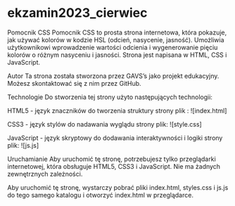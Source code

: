 # ekzamin2023_cierwiec

Pomocnik CSS
Pomocnik CSS to prosta strona internetowa, która pokazuje, jak używać kolorów w kodzie HSL (odcień, nasycenie, jasność). 
Umożliwia użytkownikowi wprowadzenie wartości odcienia i wygenerowanie pięciu kolorów o różnym nasyceniu i jasności. 
Strona jest napisana w HTML, CSS i JavaScript.



Autor
Ta strona została stworzona przez GAVS’s jako projekt edukacyjny. Możesz skontaktować się z nim przez GitHub.

Technologie
Do stworzenia tej strony użyto następujących technologii:

HTML5 - język znaczników do tworzenia struktury strony
plik : ![index.html]

CSS3 - język stylów do nadawania wyglądu strony
plik: ![style.css]

JavaScript - język skryptowy do dodawania interaktywności i logiki strony
plik: ![js.js]

Uruchamianie
Aby uruchomić tę stronę, potrzebujesz tylko przeglądarki internetowej, która obsługuje HTML5, CSS3 i JavaScript.
Nie ma żadnych zewnętrznych zależności.

Aby uruchomić tę stronę, wystarczy pobrać pliki index.html, styles.css i js.js do tego samego katalogu i otworzyć index.html w przeglądarce.
